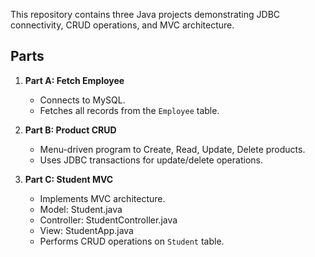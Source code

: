 

This repository contains three Java projects demonstrating JDBC connectivity, CRUD operations, and MVC architecture.

## Parts

1. **Part A: Fetch Employee**
   - Connects to MySQL.
   - Fetches all records from the `Employee` table.

2. **Part B: Product CRUD**
   - Menu-driven program to Create, Read, Update, Delete products.
   - Uses JDBC transactions for update/delete operations.

3. **Part C: Student MVC**
   - Implements MVC architecture.
   - Model: Student.java
   - Controller: StudentController.java
   - View: StudentApp.java
   - Performs CRUD operations on `Student` table.
